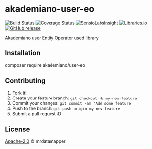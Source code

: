 # akademiano-user-eo
[![Build Status](https://travis-ci.org/mrdatamapper/akademiano-user-eo.svg?branch=master)](https://travis-ci.org/mrdatamapper/akademiano-user-eo)
[![Coverage Status](https://coveralls.io/repos/github/mrdatamapper/akademiano-user-eo/badge.svg)](https://coveralls.io/github/mrdatamapper/akademiano-user-eo)
[![SensioLabsInsight](https://insight.sensiolabs.com/projects/c800166d-d7b7-405d-b1f1-21ced98a7f90/mini.png)](https://insight.sensiolabs.com/projects/c800166d-d7b7-405d-b1f1-21ced98a7f90)
[![Libraries.io ](https://img.shields.io/librariesio/github/mrdatamapper/akademiano-user-eo.svg)](https://libraries.io/github/mrdatamapper/akademiano-user-eo)
[![GitHub release](https://img.shields.io/github/release/mrdatamapper/akademiano-user-eo.svg)]()

Akademiano user Entity Operator used library

## Installation

composer require akademiano/user-eo

## Contributing

1. Fork it!
2. Create your feature branch: `git checkout -b my-new-feature`
3. Commit your changes: `git commit -am 'Add some feature'`
4. Push to the branch: `git push origin my-new-feature`
5. Submit a pull request :D

## License

[Apache-2.0](https://www.apache.org/licenses/LICENSE-2.0) © mrdatamapper
